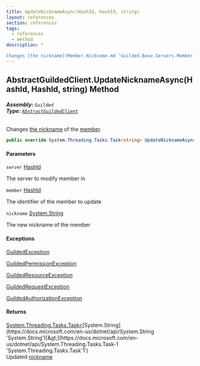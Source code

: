 ```yaml
---
title: UpdateNicknameAsync(HashId, HashId, string)
layout: references
section: references
tags:
  - references
  - method
description: "

Changes [the nickname](Member.Nickname.md 'Guilded.Base.Servers.Member.Nickname') of the [member](AbstractGuildedClient.UpdateNicknameAsync(HashId,HashId,string).md#Guilded.AbstractGuildedClient.UpdateNicknameAsync(Guilded.Base.HashId,Guilded.Base.HashId,string).member 'Guilded.AbstractGuildedClient.UpdateNicknameAsync(Guilded.Base.HashId, Guilded.Base.HashId, string).member')."
---
```


## AbstractGuildedClient.UpdateNicknameAsync(HashId, HashId, string) Method
###### **Assembly:** `Guilded`<br/>**Type:** [`AbstractGuildedClient`](AbstractGuildedClient.md 'Guilded.AbstractGuildedClient')

Changes [the nickname](Member.Nickname.md 'Guilded.Base.Servers.Member.Nickname') of the [member](AbstractGuildedClient.UpdateNicknameAsync(HashId,HashId,string).md#Guilded.AbstractGuildedClient.UpdateNicknameAsync(Guilded.Base.HashId,Guilded.Base.HashId,string).member 'Guilded.AbstractGuildedClient.UpdateNicknameAsync(Guilded.Base.HashId, Guilded.Base.HashId, string).member').

```csharp
public override System.Threading.Tasks.Task<string> UpdateNicknameAsync(Guilded.Base.HashId server, Guilded.Base.HashId member, string nickname);
```
#### Parameters

<a name='Guilded.AbstractGuildedClient.UpdateNicknameAsync(Guilded.Base.HashId,Guilded.Base.HashId,string).server'></a>

`server` [HashId](HashId.md 'Guilded.Base.HashId')

The server to modify member in

<a name='Guilded.AbstractGuildedClient.UpdateNicknameAsync(Guilded.Base.HashId,Guilded.Base.HashId,string).member'></a>

`member` [HashId](HashId.md 'Guilded.Base.HashId')

The identifier of the member to update

<a name='Guilded.AbstractGuildedClient.UpdateNicknameAsync(Guilded.Base.HashId,Guilded.Base.HashId,string).nickname'></a>

`nickname` [System.String](https://docs.microsoft.com/en-us/dotnet/api/System.String 'System.String')

The new nickname of the member

#### Exceptions

[GuildedException](GuildedException.md 'Guilded.Base.GuildedException')

[GuildedPermissionException](GuildedPermissionException.md 'Guilded.Base.GuildedPermissionException')

[GuildedResourceException](GuildedResourceException.md 'Guilded.Base.GuildedResourceException')

[GuildedRequestException](GuildedRequestException.md 'Guilded.Base.GuildedRequestException')

[GuildedAuthorizationException](GuildedAuthorizationException.md 'Guilded.Base.GuildedAuthorizationException')

#### Returns
[System.Threading.Tasks.Task&lt;](https://docs.microsoft.com/en-us/dotnet/api/System.Threading.Tasks.Task-1 'System.Threading.Tasks.Task`1')[System.String](https://docs.microsoft.com/en-us/dotnet/api/System.String 'System.String')[&gt;](https://docs.microsoft.com/en-us/dotnet/api/System.Threading.Tasks.Task-1 'System.Threading.Tasks.Task`1')  
Updated [nickname](Member.Nickname.md 'Guilded.Base.Servers.Member.Nickname')